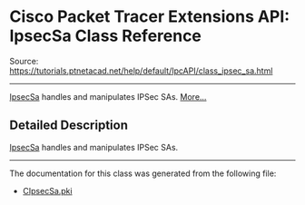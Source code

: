 # Cisco Packet Tracer Extensions API: IpsecSa Class Reference

Source: https://tutorials.ptnetacad.net/help/default/IpcAPI/class_ipsec_sa.html

---

[IpsecSa](class_ipsec_sa.html "IpsecSa handles and manipulates IPSec SAs.") handles and manipulates IPSec SAs. [More...](class_ipsec_sa.html#details)

## Detailed Description

[IpsecSa](class_ipsec_sa.html "IpsecSa handles and manipulates IPSec SAs.") handles and manipulates IPSec SAs. 

* * *

The documentation for this class was generated from the following file:

  * [CIpsecSa.pki](_c_ipsec_sa_8pki.html)


